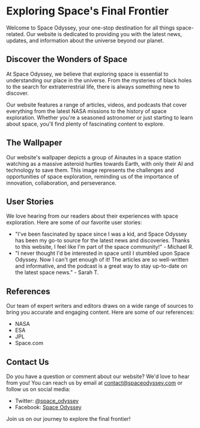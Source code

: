 <!--font:Roboto-->

# Exploring Space's Final Frontier

Welcome to Space Odyssey, your one-stop destination for all things space-related. Our website is dedicated to providing you with the latest news, updates, and information about the universe beyond our planet. 

## Discover the Wonders of Space

At Space Odyssey, we believe that exploring space is essential to understanding our place in the universe. From the mysteries of black holes to the search for extraterrestrial life, there is always something new to discover. 

Our website features a range of articles, videos, and podcasts that cover everything from the latest NASA missions to the history of space exploration. Whether you're a seasoned astronomer or just starting to learn about space, you'll find plenty of fascinating content to explore.

## The Wallpaper

Our website's wallpaper depicts a group of Ainautes in a space station watching as a massive asteroid hurtles towards Earth, with only their AI and technology to save them. This image represents the challenges and opportunities of space exploration, reminding us of the importance of innovation, collaboration, and perseverance.

## User Stories

We love hearing from our readers about their experiences with space exploration. Here are some of our favorite user stories:

- "I've been fascinated by space since I was a kid, and Space Odyssey has been my go-to source for the latest news and discoveries. Thanks to this website, I feel like I'm part of the space community!" - Michael R.
- "I never thought I'd be interested in space until I stumbled upon Space Odyssey. Now I can't get enough of it! The articles are so well-written and informative, and the podcast is a great way to stay up-to-date on the latest space news." - Sarah T.

## References

Our team of expert writers and editors draws on a wide range of sources to bring you accurate and engaging content. Here are some of our references:

- NASA
- ESA
- JPL
- Space.com

## Contact Us

Do you have a question or comment about our website? We'd love to hear from you! You can reach us by email at [contact@spaceodyssey.com](mailto:contact@spaceodyssey.com) or follow us on social media:

- Twitter: [@space_odyssey](#)
- Facebook: [Space Odyssey](#)

Join us on our journey to explore the final frontier!

<!--

Write me content for website with wallpaper which alt text is:

"A group of Ainautes in a space station watching as a massive asteroid hurtles towards Earth, with only their AI and technology to save them."

The name/title of the page should not be 1:1 copy of the alt text but rather a real content of the website which is using this wallpaper.

- Use markdown format 
- Start with heading
- Heading should be short and concise
- The content should look like a real website 
- The website should not be about the wallpaper, wallpaper is just a related background
- Heading should be contain work "wallpaper" or "background"
- Include real sections like references, contact, user stories, etc. use things relevant to the page purpose.
- Feel free to use structure like headings, bullets, numbering, blockquotes, paragraphs, horizontal lines, etc.
- You can use formatting like bold or _italic_
- You can include UTF-8 emojis
- Links should be only #hash anchors (and you can refer to the document itself)
- Do not include images


---


# Space Odyssey: Exploring the Final Frontier

Welcome to Space Odyssey, your one-stop destination for all things space-related. Our website is dedicated to providing you with the latest news, updates, and information about the universe beyond our planet. 

## Discover the Wonders of Space

At Space Odyssey, we believe that exploring space is essential to understanding our place in the universe. From the mysteries of black holes to the search for extraterrestrial life, there is always something new to discover. 

Our website features a range of articles, videos, and podcasts that cover everything from the latest NASA missions to the history of space exploration. Whether you're a seasoned astronomer or just starting to learn about space, you'll find plenty of fascinating content to explore.

## The Wallpaper

Our website's wallpaper depicts a group of Ainautes in a space station watching as a massive asteroid hurtles towards Earth, with only their AI and technology to save them. This image represents the challenges and opportunities of space exploration, reminding us of the importance of innovation, collaboration, and perseverance.

## User Stories

We love hearing from our readers about their experiences with space exploration. Here are some of our favorite user stories:

- "I've been fascinated by space since I was a kid, and Space Odyssey has been my go-to source for the latest news and discoveries. Thanks to this website, I feel like I'm part of the space community!" - Michael R.
- "I never thought I'd be interested in space until I stumbled upon Space Odyssey. Now I can't get enough of it! The articles are so well-written and informative, and the podcast is a great way to stay up-to-date on the latest space news." - Sarah T.

## References

Our team of expert writers and editors draws on a wide range of sources to bring you accurate and engaging content. Here are some of our references:

- NASA
- ESA
- JPL
- Space.com

## Contact Us

Do you have a question or comment about our website? We'd love to hear from you! You can reach us by email at [contact@spaceodyssey.com](mailto:contact@spaceodyssey.com) or follow us on social media:

- Twitter: [@space_odyssey](#)
- Facebook: [Space Odyssey](#)

Join us on our journey to explore the final frontier!


---


Write me a Google font which is best fitting for the website.

Pick from the list:
- Orbitron
- Creepster
- Cormorant Garamond
- Roboto
- Lato
- Cinzel
- Inter
- Barlow Condensed
- Raleway
- Exo 2
- Cinzel Decorative
- Open Sans
- Poppins
- Futura
- Lobster
- IBM Plex Sans
- Dancing Script
- Cabin
- Alegreya
- Playfair Display
- Montserrat
- Great Vibes


Write just the font name nothing else.


---


Roboto

-->
